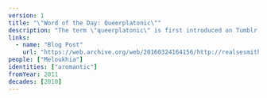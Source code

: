 ```yaml
---
version: 1
title: "\"Word of the Day: Queerplatonic\""
description: "The term \"queerplatonic\" is first introduced on Tumblr by its coiner"
links:
  - name: "Blog Post"
    url: "https://web.archive.org/web/20160324164156/http://realsesmith.tumblr.com/post/2868581031/word-of-the-day-queerplatonic"
people: ["Meloukhia"]
identities: ["aromantic"]
fromYear: 2011
decades: [2010]
---
```

